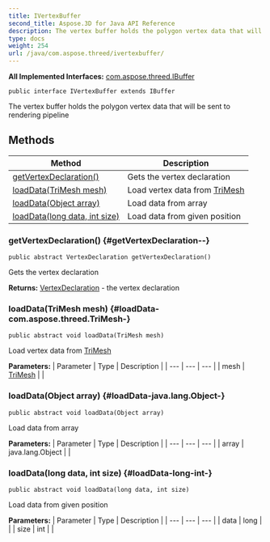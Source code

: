 ```yaml
---
title: IVertexBuffer
second_title: Aspose.3D for Java API Reference
description: The vertex buffer holds the polygon vertex data that will be sent to rendering pipeline
type: docs
weight: 254
url: /java/com.aspose.threed/ivertexbuffer/
---
```


**All Implemented Interfaces:**
[com.aspose.threed.IBuffer](../../com.aspose.threed/ibuffer)
```
public interface IVertexBuffer extends IBuffer
```

The vertex buffer holds the polygon vertex data that will be sent to rendering pipeline
## Methods

| Method | Description |
| --- | --- |
| [getVertexDeclaration()](#getVertexDeclaration--) | Gets the vertex declaration |
| [loadData(TriMesh mesh)](#loadData-com.aspose.threed.TriMesh-) | Load vertex data from [TriMesh](../../com.aspose.threed/trimesh) |
| [loadData(Object array)](#loadData-java.lang.Object-) | Load data from array |
| [loadData(long data, int size)](#loadData-long-int-) | Load data from given position |
### getVertexDeclaration() {#getVertexDeclaration--}
```
public abstract VertexDeclaration getVertexDeclaration()
```


Gets the vertex declaration

**Returns:**
[VertexDeclaration](../../com.aspose.threed/vertexdeclaration) - the vertex declaration
### loadData(TriMesh mesh) {#loadData-com.aspose.threed.TriMesh-}
```
public abstract void loadData(TriMesh mesh)
```


Load vertex data from [TriMesh](../../com.aspose.threed/trimesh)

**Parameters:**
| Parameter | Type | Description |
| --- | --- | --- |
| mesh | [TriMesh](../../com.aspose.threed/trimesh) |  |

### loadData(Object array) {#loadData-java.lang.Object-}
```
public abstract void loadData(Object array)
```


Load data from array

**Parameters:**
| Parameter | Type | Description |
| --- | --- | --- |
| array | java.lang.Object |  |

### loadData(long data, int size) {#loadData-long-int-}
```
public abstract void loadData(long data, int size)
```


Load data from given position

**Parameters:**
| Parameter | Type | Description |
| --- | --- | --- |
| data | long |  |
| size | int |  |

